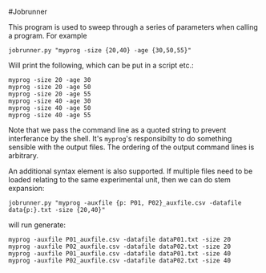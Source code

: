 #Jobrunner

This program is used to sweep through a series of parameters when calling a program.  For example

`jobrunner.py "myprog -size {20,40} -age {30,50,55}"`

Will print the following, which can be put in a script etc.: 

```
myprog -size 20 -age 30
myprog -size 20 -age 50
myprog -size 20 -age 55
myprog -size 40 -age 30
myprog -size 40 -age 50
myprog -size 40 -age 55
```

Note that we pass the command line as a quoted string to prevent interferance by the shell. It's `myprog`'s responsibilty to do something sensible with the output files.  The ordering of the output command lines is arbitrary.

An additional syntax element is also supported.  If multiple files need to be loaded relating to the same experimental unit, then we can do stem expansion:

```
jobrunner.py "myprog -auxfile {p: P01, P02}_auxfile.csv -datafile data{p:}.txt -size {20,40}"
```

will run generate:

```
myprog -auxfile P01_auxfile.csv -datafile dataP01.txt -size 20
myprog -auxfile P02_auxfile.csv -datafile dataP02.txt -size 20
myprog -auxfile P01_auxfile.csv -datafile dataP01.txt -size 40
myprog -auxfile P02_auxfile.csv -datafile dataP02.txt -size 40
```







